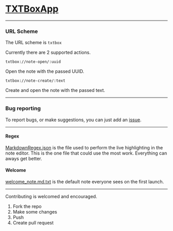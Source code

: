 [TXTBoxApp](http://www.txtbox.co)
=========

***

### URL Scheme

The URL scheme is `txtbox`

Currently there are 2 supported actions.

`txtbox://note-open/:uuid`

Open the note with the passed UUID.

`txtbox://note-create/:text`

Create and open the note with the passed text.

***

### Bug reporting

To report bugs, or make suggestions, you can just add an [issue](https://github.com/OpenSkyDev/TXTBoxApp/issues/new).

***

#### Regex

[MarkdownRegex.json](MarkdownRegex.json) is the file used to perform the live highlighting in the note editor.  This is the one file that could use the most work.  Everything can aways get better.

#### Welcome

[welcome_note.md.txt](default_notes/welcome_note.md.txt) is the default note everyone sees on the first launch.

***

Contributing is welcomed and encouraged.

1. Fork the repo
2. Make some changes
3. Push
4. Create pull request
